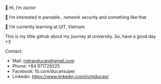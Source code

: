 👋 Hi, I’m zactor

👀 I’m interested in pwnable , network security and something like that

🌱 I’m currently learning at UIT, Vietnam

This is my little github about my journey at university. So, have a good day <3

Contact:
  - Mail: ngtranducan@gmail.com
  - Phone: +84 971729225
  - Facebook: fb.com/ducansuper
  - Linkedin: https://www.linkedin.com/in/ntducan/
